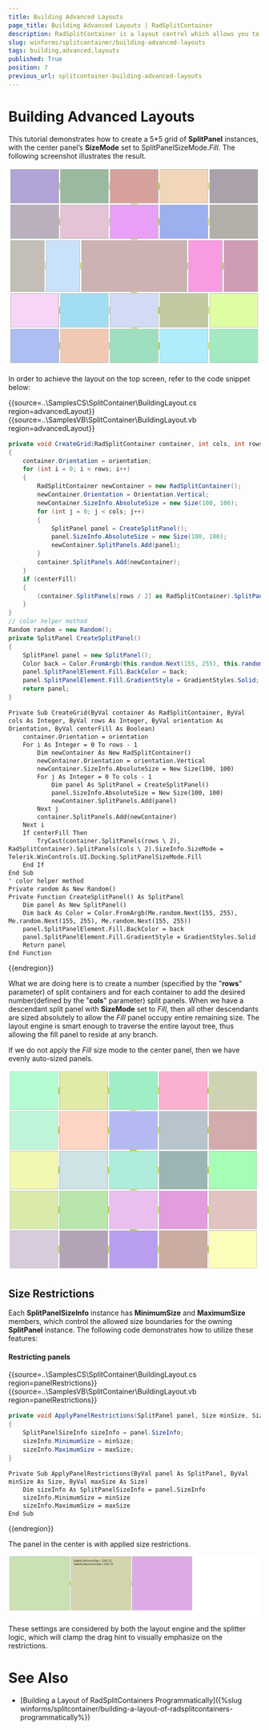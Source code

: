 ```yaml
---
title: Building Advanced Layouts
page_title: Building Advanced Layouts | RadSplitContainer
description: RadSplitContainer is a layout control which allows you to add many container panels to a form, separated by splitter(s).
slug: winforms/splitcontainer/building-advanced-layouts
tags: building,advanced,layouts
published: True
position: 7
previous_url: splitcontainer-building-advanced-layouts
---
```


# Building Advanced Layouts

This tutorial demonstrates how to create a 5*5 grid of **SplitPanel** instances, with the center panel’s **SizeMode** set to SplitPanelSizeMode.*Fill*. The following screenshot illustrates the result.

![splitcontainer-building-advanced-layouts 001](images/splitcontainer-building-advanced-layouts001.png)
           
In order to achieve the layout on the top screen, refer to the code snippet below:

{{source=..\SamplesCS\SplitContainer\BuildingLayout.cs region=advancedLayout}} 
{{source=..\SamplesVB\SplitContainer\BuildingLayout.vb region=advancedLayout}} 

````C#
private void CreateGrid(RadSplitContainer container, int cols, int rows, Orientation orientation, bool centerFill)
{
    container.Orientation = orientation;
    for (int i = 0; i < rows; i++)
    {
        RadSplitContainer newContainer = new RadSplitContainer();
        newContainer.Orientation = Orientation.Vertical;
        newContainer.SizeInfo.AbsoluteSize = new Size(100, 100);
        for (int j = 0; j < cols; j++)
        {
            SplitPanel panel = CreateSplitPanel();
            panel.SizeInfo.AbsoluteSize = new Size(100, 100);
            newContainer.SplitPanels.Add(panel);
        }
        container.SplitPanels.Add(newContainer);
    }
    if (centerFill)
    {
        (container.SplitPanels[rows / 2] as RadSplitContainer).SplitPanels[cols / 2].SizeInfo.SizeMode = Telerik.WinControls.UI.Docking.SplitPanelSizeMode.Fill;
    }
}
// color helper method
Random random = new Random();
private SplitPanel CreateSplitPanel()
{
    SplitPanel panel = new SplitPanel();
    Color back = Color.FromArgb(this.random.Next(155, 255), this.random.Next(155, 255), this.random.Next(155, 255));
    panel.SplitPanelElement.Fill.BackColor = back;
    panel.SplitPanelElement.Fill.GradientStyle = GradientStyles.Solid;
    return panel;
}

````
````VB.NET
Private Sub CreateGrid(ByVal container As RadSplitContainer, ByVal cols As Integer, ByVal rows As Integer, ByVal orientation As Orientation, ByVal centerFill As Boolean)
    container.Orientation = orientation
    For i As Integer = 0 To rows - 1
        Dim newContainer As New RadSplitContainer()
        newContainer.Orientation = orientation.Vertical
        newContainer.SizeInfo.AbsoluteSize = New Size(100, 100)
        For j As Integer = 0 To cols - 1
            Dim panel As SplitPanel = CreateSplitPanel()
            panel.SizeInfo.AbsoluteSize = New Size(100, 100)
            newContainer.SplitPanels.Add(panel)
        Next j
        container.SplitPanels.Add(newContainer)
    Next i
    If centerFill Then
        TryCast(container.SplitPanels(rows \ 2), RadSplitContainer).SplitPanels(cols \ 2).SizeInfo.SizeMode = Telerik.WinControls.UI.Docking.SplitPanelSizeMode.Fill
    End If
End Sub
' color helper method
Private random As New Random()
Private Function CreateSplitPanel() As SplitPanel
    Dim panel As New SplitPanel()
    Dim back As Color = Color.FromArgb(Me.random.Next(155, 255), Me.random.Next(155, 255), Me.random.Next(155, 255))
    panel.SplitPanelElement.Fill.BackColor = back
    panel.SplitPanelElement.Fill.GradientStyle = GradientStyles.Solid
    Return panel
End Function

````

{{endregion}} 

What we are doing here is to create a number (specified by the "**rows**" parameter) of split containers and for each container to add the desired number(defined by the "**cols**" parameter) split panels. When we have a descendant split panel with **SizeMode** set to *Fill*, then all other descendants are sized absolutely to allow the *Fill* panel occupy entire remaining size. The layout engine is smart enough to traverse the entire layout tree, thus allowing the fill panel to reside at any branch.
         
If we do not apply the *Fill* size mode to the center panel, then we have evenly auto-sized panels.

![splitcontainer-building-advanced-layouts 002](images/splitcontainer-building-advanced-layouts002.png)

## Size Restrictions

Each **SplitPanelSizeInfo** instance has **MinimumSize** and **MaximumSize** members, which control the allowed size boundaries for the owning **SplitPanel** instance. The following code demonstrates how to utilize these features:

#### Restricting panels

{{source=..\SamplesCS\SplitContainer\BuildingLayout.cs region=panelRestrictions}} 
{{source=..\SamplesVB\SplitContainer\BuildingLayout.vb region=panelRestrictions}} 

````C#
private void ApplyPanelRestrictions(SplitPanel panel, Size minSize, Size maxSize)
{
    SplitPanelSizeInfo sizeInfo = panel.SizeInfo;
    sizeInfo.MinimumSize = minSize;
    sizeInfo.MaximumSize = maxSize;
}

````
````VB.NET
Private Sub ApplyPanelRestrictions(ByVal panel As SplitPanel, ByVal minSize As Size, ByVal maxSize As Size)
    Dim sizeInfo As SplitPanelSizeInfo = panel.SizeInfo
    sizeInfo.MinimumSize = minSize
    sizeInfo.MaximumSize = maxSize
End Sub

````

{{endregion}} 

The panel in the center is with applied size restrictions.

![splitcontainer-building-advanced-layouts 003](images/splitcontainer-building-advanced-layouts003.gif)
       
These settings are considered by both the layout engine and the splitter logic, which will clamp the drag hint to visually emphasize on the restrictions.
        
# See Also

* [Building a Layout of RadSplitContainers Programmatically]({%slug winforms/splitcontainer/building-a-layout-of-radsplitcontainers-programmatically%})	